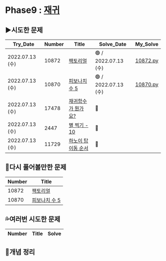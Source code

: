 # Phase9 : [재귀](https://www.acmicpc.net/step/19)



## ▶️시도한 문제

| Try_Date        | Number | Title                                                        | Solve_Date          | My_Solve               |
| --------------- | ------ | ------------------------------------------------------------ | ------------------- | ---------------------- |
| 2022.07.13 (수) | 10872  | [팩토리얼](https://www.acmicpc.net/problem/10872)            | 🟢 / 2022.07.13 (수) | [10872.py](./10872.py) |
| 2022.07.13 (수) | 10870  | [피보나치 수 5](https://www.acmicpc.net/problem/10870)       | 🟢 / 2022.07.13 (수) | [10870.py](./10870.py) |
| 2022.07.13 (수) | 17478  | [재귀함수가 뭔가요?](https://www.acmicpc.net/problem/17478)  | 🔴                   |                        |
| 2022.07.13 (수) | 2447   | [별 찍기 - 10](https://www.acmicpc.net/problem/2447)         | 🔴                   |                        |
| 2022.07.13 (수) | 11729  | [하노이 탑 이동 순서](https://www.acmicpc.net/problem/11729) | 🔴                   |                        |



## 💫다시 풀어볼만한 문제

| Number | Title                                                  |
| ------ | ------------------------------------------------------ |
| 10872  | [팩토리얼](https://www.acmicpc.net/problem/10872)      |
| 10870  | [피보나치 수 5](https://www.acmicpc.net/problem/10870) |



## 💦여러번 시도한 문제

| Number | Title | Solve |
| ------ | ----- | ----- |



## 📑개념 정리 

```python

```

